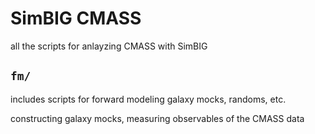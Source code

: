 # SimBIG CMASS
all the scripts for anlayzing CMASS with SimBIG 

## `fm/`
includes scripts for forward modeling galaxy mocks, randoms, etc. 


constructing galaxy mocks, measuring observables of the CMASS data

